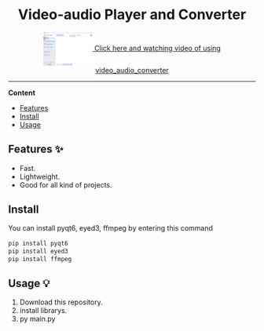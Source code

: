 <div align="center">

  <br>
  <br>
  <h1>
    <b>Video-audio Player and Converter</b>
    <br>
  </h1>
    <a href="https://www.youtube.com/watch?v=axRjM_d8mz4">
      <img src="https://github.com/dasturbek/video_audio_player_and_converter_/blob/master/img.png" width="100" align="center">
      Click here and watching video of using video_audio_converter
    </a>
    
</div>

---

**Content**

* [Features](##features)
* [Install](##install)
* [Usage](##usage)

## Features ✨
* Fast.
* Lightweight.
* Good for all kind of projects.

## Install

You can install pyqt6, eyed3, ffmpeg by entering this command
```
pip install pyqt6
pip install eyed3
pip install ffmpeg
```

## Usage 💡
1. Download this repository.
2. install librarys.
3. py main.py
